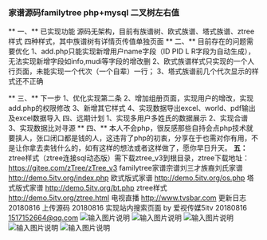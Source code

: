 ### 家谱源码familytree php+mysql 二叉树左右值 

  ** 一、** 已实现功能 源码无架构，目前有族谱树、欧式族谱、塔式族谱、ztree样式 四种样式，其中族谱树有详情页传值单独页面
  ** 二、** 目前存在的问题需要优化 1、add.php只能实现新增用户name字段（ID PID L R字段为自动生成），无法实现新增字段如info,mudi等字段的增改删 2、欧式族谱样式只实现的一个人行页面，未能实现一个代次（一个自辈）一行； 3、塔式族谱前几个代次显示的样式还不正确

  ** 三、** 下一步 1、优化实现第二条 2、增加组册页面，实现用户的增改，实现add.php的权限修改 3、新增其它样式 4、实现数据导出excel、world、pdf输出及excel数据导入 四、远期计划 1、实现多用户多姓氏的数据展示 2、实现合谱 3、实现数据比对寻源
 **  四、** 本人不会php，很反感那些自持会点php技术就要挟人，张口闭口都是钱的人，这违背了php的初衷，分享在于也需对你有用，不是让你拿去卖钱什么的，如有这样的想法或者这样做了，愿你早日升天。
 **五：** ztree样式（ztree连接sql动态版）需下载ztree_v3到根目录，ztree下载地址：https://gitee.com/zTree/zTree_v3
familytree家谱宗谱刘三才族裔刘氏家谱
http://demo.5itv.org/index.php
欧式版式家谱 http://demo.5itv.org/os.php 
塔式版式家谱 http://demo.5itv.org/bt.php 
ztree样式  http://demo.5itv.org/ztree.html
电视直播 http://www.tvsbar.com
更新日志
20180816 上传源码
20180816 实现站内搜索页面
by 爱视传媒5itv 20180816 1517152664@qq.com
 ![输入图片说明](https://images.gitee.com/uploads/images/2020/0319/142833_ef090f88_1349966.png "QQ截图20200319142722.png") 
![输入图片说明](https://images.gitee.com/uploads/images/2020/0319/142947_0a2d4a47_1349966.png "QQ截图20200319142528.png")
![![输入图片说明](https://images.gitee.com/uploads/images/2020/0319/143023_082a9836_1349966.png "QQ截图20200319142627.png")](https://images.gitee.com/uploads/images/2020/0319/143012_37502031_1349966.png "QQ截图20200319142346.png")
![输入图片说明](https://images.gitee.com/uploads/images/2020/0319/143053_6fe3090b_1349966.png "QQ截图20200319142257.png")
![![输入图片说明](https://images.gitee.com/uploads/images/2020/0319/143134_9cfd2c87_1349966.png "QQ截图20200319142237.png")](https://images.gitee.com/uploads/images/2020/0319/143123_4681e884_1349966.png "QQ截图20200319142133.png")